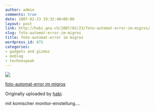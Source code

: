 ```yaml
---
author: admin
comments: true
date: 2007-02-23 19:32:40+00:00
layout: post
link: http://habi.gna.ch/2007/02/23/foto-automat-error-im-migros/
slug: foto-automat-error-im-migros
title: foto-automat-error im migros
wordpress_id: 872
categories:
- gadgets and gizmos
- moblog
- technospeak
---
```



 [![](http://farm1.static.flickr.com/188/400017499_49e506c2a7_m.jpg)](http://www.flickr.com/photos/habi/400017499/)
   

 
  [foto-automat-error im migros](http://www.flickr.com/photos/habi/400017499/)
    

  Originally uploaded by [habi](http://www.flickr.com/people/habi/).
 



mit komischer monitor-einstellung....
  

